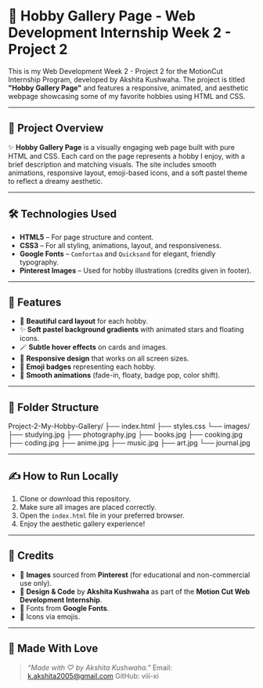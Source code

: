 # 🌸 Hobby Gallery Page - Web Development Internship Week 2 - Project 2

This is my Web Development Week 2 - Project 2 for the MotionCut Internship Program, developed by Akshita Kushwaha. The project is titled **"Hobby Gallery Page"** and features a responsive, animated, and aesthetic webpage showcasing some of my favorite hobbies using HTML and CSS.

---

## 💖 Project Overview

✨ **Hobby Gallery Page** is a visually engaging web page built with pure HTML and CSS. Each card on the page represents a hobby I enjoy, with a brief description and matching visuals. The site includes smooth animations, responsive layout, emoji-based icons, and a soft pastel theme to reflect a dreamy aesthetic.

---

## 🛠️ Technologies Used

- **HTML5** – For page structure and content.
- **CSS3** – For all styling, animations, layout, and responsiveness.
- **Google Fonts** – `Comfortaa` and `Quicksand` for elegant, friendly typography.
- **Pinterest Images** – Used for hobby illustrations (credits given in footer).

---

## 📸 Features

- 🎨 **Beautiful card layout** for each hobby.
- ✨ **Soft pastel background gradients** with animated stars and floating icons.
- 🪄 **Subtle hover effects** on cards and images.
- 📱 **Responsive design** that works on all screen sizes.
- 🌈 **Emoji badges** representing each hobby.
- 🌟 **Smooth animations** (fade-in, floaty, badge pop, color shift).

---

## 📂 Folder Structure

Project-2-My-Hobby-Gallery/
├── index.html
├── styles.css
└── images/
├── studying.jpg
├── photography.jpg
├── books.jpg
├── cooking.jpg
├── coding.jpg
├── anime.jpg
├── music.jpg
├── art.jpg
└── journal.jpg


---

## ✍️ How to Run Locally

1. Clone or download this repository.
2. Make sure all images are placed correctly.
3. Open the `index.html` file in your preferred browser.
4. Enjoy the aesthetic gallery experience!

---

## 📜 Credits

- 📸 **Images** sourced from **Pinterest** (for educational and non-commercial use only).
- 🎨 **Design & Code** by **Akshita Kushwaha** as part of the **Motion Cut Web Development Internship**.
- 💖 Fonts from **Google Fonts**.
- 🧁 Icons via emojis.

---

## 💌 Made With Love

> _“Made with ♡ by Akshita Kushwaha.”_
Email: k.akshita2005@gmail.com
GitHub: viii-xi

